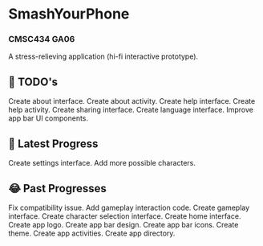 # SmashYourPhone
### CMSC434 GA06
A stress-relieving application (hi-fi interactive prototype).

## :thought_balloon: TODO's
Create about interface.
Create about activity.
Create help interface.
Create help activity.
Create sharing interface.
Create language interface.
Improve app bar UI components.

## :rofl: Latest Progress
Create settings interface.
Add more possible characters.

## :joy: Past Progresses
Fix compatibility issue.
Add gameplay interaction code.
Create gameplay interface.
Create character selection interface.
Create home interface.
Create app logo.
Create app bar design.
Create app bar icons.
Create theme.
Create app activities.
Create app directory.
